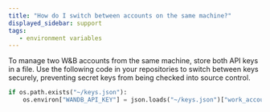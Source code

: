 ```yaml
---
title: "How do I switch between accounts on the same machine?"
displayed_sidebar: support
tags:
   - environment variables
---
```

To manage two W&B accounts from the same machine, store both API keys in a file. Use the following code in your repositories to switch between keys securely, preventing secret keys from being checked into source control.

```python
if os.path.exists("~/keys.json"):
    os.environ["WANDB_API_KEY"] = json.loads("~/keys.json")["work_account"]
```